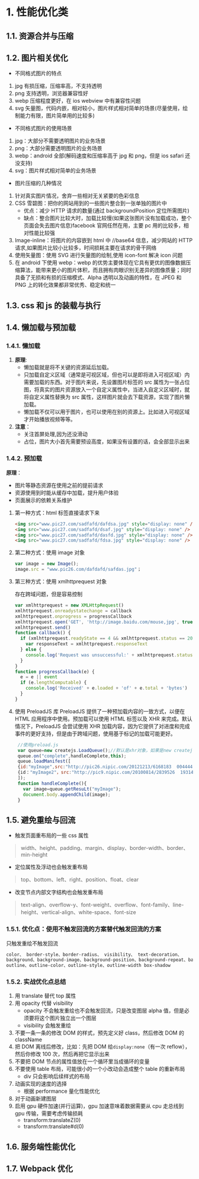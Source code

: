 # 1. 性能优化类

## 1.1. 资源合并与压缩

## 1.2. 图片相关优化

- 不同格式图片的特点

1. jpg 有损压缩，压缩率高，不支持透明
2. png 支持透明，浏览器兼容性好
3. webp 压缩程度更好，在 ios webview 中有兼容性问题
4. svg 矢量图，代码内嵌，相对较小，图片样式相对简单的场景(尽量使用，绘制能力有限，图片简单用的比较多)

- 不同格式图片的使用场景

1. jpg：大部分不需要透明图片的业务场景
2. png：大部分需要透明图片的业务场景
3. webp：android 全部(解码速度和压缩率高于 jpg 和 png，但是 ios safari 还没支持)
4. svg：图片样式相对简单的业务场景

- 图片压缩的几种情况

1. 针对真实图片情况，舍弃一些相对无关紧要的色彩信息
2. CSS 雪碧图：把你的网站用到的一些图片整合到一张单独的图片中
   - 优点：减少 HTTP 请求的数量(通过 backgroundPosition 定位所需图片)
   - 缺点：整合图片比较大时，加载比较慢(如果这张图片没有加载成功，整个页面会失去图片信息)facebook 官网任然在用，主要 pc 用的比较多，相对性能比较强
3. Image-inline：将图片的内容嵌到 html 中 //base64 信息，减少网站的 HTTP 请求,如果图片比较小比较多，时间损耗主要在请求的骨干网络
4. 使用矢量图：使用 SVG 进行矢量图的绘制,使用 icon-font 解决 icon 问题
5. 在 android 下使用 webp：webp 的优势主要体现在它具有更优的图像数据压缩算法，能带来更小的图片体积，而且拥有肉眼识别无差异的图像质量；同时具备了无损和有损的压缩模式、Alpha 透明以及动画的特性，在 JPEG 和 PNG 上的转化效果都非常优秀、稳定和统一

## 1.3. css 和 js 的装载与执行

## 1.4. 懒加载与预加载

### 1.4.1. 懒加载

1. **原理**:
   - 懒加载就是将不关键的资源延后加载。
   - 只加载自定义区域（通常是可视区域，但也可以是即将进入可视区域）内需要加载的东西。对于图片来说，先设置图片标签的 src 属性为一张占位图，将真实的图片资源放入一个自定义属性中，当进入自定义区域时，就将自定义属性替换为 src 属性，这样图片就会去下载资源，实现了图片懒加载。
   - 懒加载不仅可以用于图片，也可以使用在别的资源上。比如进入可视区域才开始播放视频等等。
2. **注意**：
   - 关注首屏处理,因为还没滑动
   - 占位，图片大小首先需要预设高度，如果没有设置的话，会全部显示出来

### 1.4.2. 预加载

**原理**：

- 图片等静态资源在使用之前的提前请求
- 资源使用到时能从缓存中加载，提升用户体验
- 页面展示的依赖关系维护

1. 第一种方式：html 标签直接请求下来

   ```html
   <img src="www.pic27.com/sadfafd/dafdsa.jpg" style="display: none" />
   <img src="www.pic27.com/sadfafd/dsaf.jpg" style="display: none" />
   <img src="www.pic27.com/sadfafd/dasfd.jpg" style="display: none" />
   <img src="www.pic27.com/sadfafd/fdsa.jpg" style="display: none" />
   ```

2. 第二种方式：使用 image 对象

   ```js
   var image = new Image();
   image.src = "www.pic26.com/dafdafd/safdas.jpg"；
   ```

3. 第三种方式：使用 xmlhttprequest 对象

   存在跨域问题，但是容易控制

   ```js
   var xmlhttprequest = new XMLHttpRequest()
   xmlhttprequest.onreadystatechange = callback
   xmlhttprequest.onprogress = progressCallback
   xmlhttprequest.open('GET', 'http://image.baidu.com/mouse,jpg', true)
   xmlhttprequest.send()
   function callback() {
     if (xmlhttprequest.readyState == 4 && xmlhttprequest.status == 200) {
       var responseText = xmlhttprequest.responseText
     } else {
       console.log('Request was unsuccessful:' + xmlhttprequest.status)
     }
   }
   function progressCallback(e) {
     e = e || event
     if (e.lengthComputable) {
       console.log('Received' + e.loaded + 'of' + e.total + 'bytes')
     }
   }
   ```

4. 使用 PreloadJS 库
   PreloadJS 提供了一种预加载内容的一致方式，以便在 HTML 应用程序中使用。预加载可以使用 HTML 标签以及 XHR 来完成。默认情况下，PreloadJS 会尝试使用 XHR 加载内容，因为它提供了对进度和完成事件的更好支持，但是由于跨域问题，使用基于标记的加载可能更好。

   ```js
    //使用preload.js
    var queue=new createjs.LoadQueue();//默认是xhr对象，如果是new createjs.LoadQueue(false)是指使用HTML标签，可以跨域
    queue.on("complete",handleComplete,this);
    queue.loadManifest([
    {id:"myImage",src:"http://pic26.nipic.com/20121213/6168183  0044449030002.jpg"},
    {id："myImage2"，src:"http://pic9.nipic.com/20100814/2839526  1931471581702.jpg"}
    ]);
    function handleComplete(){
      var image=queue.getResuLt("myImage");
      document.body.appendChild(image);
    }
   ```

## 1.5. 避免重绘与回流

- 触发页面重布局的一些 css 属性

> width、height、padding、margin、display、border-width、border、min-height

- 定位属性及浮动也会触发重布局

> top、bottom、left、right、position、float、clear

- 改变节点内部文字结构也会触发重布局

> text-align、overflow-y、font-weight、overflow、font-family、line-height、vertical-align、white-space、font-size

### 1.5.1. 优化点：使用不触发回流的方案替代触发回流的方案

只触发重绘不触发回流

```html
color、 border-style、border-radius、 visibility、 text-decoration、
background、background-image、background-position、background-repeat、background-size、
outline、outline-color、outline-style、outline-width box-shadow
```

### 1.5.2. 实战优化点总结

1. 用 translate 替代 top 属性
2. 用 opacity 代替 visibility
   - opacity 不会触发重绘也不会触发回流，只是改变图层 alpha 值，但是必须要将这个图片独立出一个图层
   - visibility 会触发重绘
3. 不要一条一条的修改 DOM 的样式，预先定义好 class，然后修改 DOM 的 className
4. 把 DOM 离线后修改，比如：先把 DOM 给`display:none`（有一次 reflow），然后你修改 100 次，然后再把它显示出来
5. 不要把 DOM 节点的属性值放在一个循环里当成循环的变量
6. 不要使用 table 布局，可能很小的一个小改动会造成整个 table 的重新布局
   - div 只会影响后续样式的布局
7. 动画实现的速度的选择
   - 根据 performance 量化性能优化
8. 对于动画新建图层
9. 启用 gpu 硬件加速(并行运算)，gpu 加速意味着数据需要从 cpu 走总线到 gpu 传输，需要考虑传输损耗
   - transform:translateZ(0)
   - transform:translate#d(0)

## 1.6. 服务端性能优化

## 1.7. Webpack 优化
